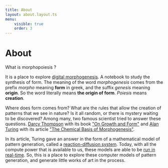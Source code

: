 ```yaml
---
title: About
layout: about.layout.ts
menu:
    visible: true
    order: 3
---
```


# About 

What is morphopoiesis ?

It is a place to explore [digital morphogenesis](https://en.wikipedia.org/wiki/Digital_morphogenesis). A notebook to study the synthesis of form. The meaning of the word *morphogenesis* comes from the prefix *morpho* meaning **form** in greek, and the suffix *genesis* meaning **origin**. So the word literally means **the origin of form**. *Poiesis* means **creation**.

Where does form comes from? What are the rules that allow the creation of patterns that we see in nature? Is it all random, or there is mystery waiting to be discovered? Among many, two famous scientist tried to answer these questions. [Darcy Thompson](https://en.wikipedia.org/wiki/D%27Arcy_Wentworth_Thompson) with its book ["On Growth and Form"](https://en.wikipedia.org/wiki/On_Growth_and_Form) and [Alan Turing](https://en.wikipedia.org/wiki/Alan_Turing) with its article ["The Chemical Basis of Morphogenesis"](https://en.wikipedia.org/wiki/The_Chemical_Basis_of_Morphogenesis). 

In its article, Turing gave an answer in the form of a mathematical model of pattern generation, called a [reaction-diffusion system](https://en.wikipedia.org/wiki/Reaction%E2%80%93diffusion_system). Today, with all the compute power that is available to us, these models are able to be [run in real-time](/sketches/rd/). So, this is a place to explore these computer models of pattern generation, and generate little works of art in the process.
